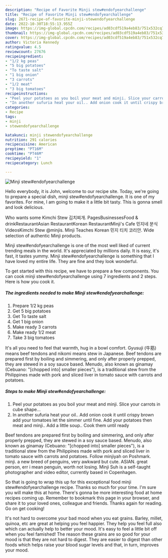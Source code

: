 ```yaml
---
description: "Recipe of Favorite Minji stew#endofyearchallenge"
title: "Recipe of Favorite Minji stew#endofyearchallenge"
slug: 2671-recipe-of-favorite-minji-stewendofyearchallenge
date: 2022-10-30T18:55:13.955Z
image: https://img-global.cpcdn.com/recipes/ad03cdf519a4eb83/751x532cq70/minji-stewendofyearchallenge-recipe-main-photo.jpg
thumbnail: https://img-global.cpcdn.com/recipes/ad03cdf519a4eb83/751x532cq70/minji-stewendofyearchallenge-recipe-main-photo.jpg
cover: https://img-global.cpcdn.com/recipes/ad03cdf519a4eb83/751x532cq70/minji-stewendofyearchallenge-recipe-main-photo.jpg
author: Victoria Kennedy
ratingvalue: 4.5
reviewcount: 27676
recipeingredient:
- "1/2 kg peas"
- "5 big potatoes"
- "To taste salt"
- "1 big onion"
- "3 carrots"
- "1/2 meat"
- "3 big tomatoes"
recipeinstructions:
- "Peel your potatoes as you boil your meat and minji. Slice your carrots in cube shape..."
- "In another sufuria heat your oil.. Add onion cook it until crispy brown add your tomatoes let the simmer until fine. Add your potatoes then meat and minji.. Add a little soup.. Cook them until ready"
categories:
- Recipe
tags:
- minji
- stewendofyearchallenge

katakunci: minji stewendofyearchallenge 
nutrition: 291 calories
recipecuisine: American
preptime: "PT16M"
cooktime: "PT46M"
recipeyield: "1"
recipecategory: Lunch

---
```



![Minji stew#endofyearchallenge](https://img-global.cpcdn.com/recipes/ad03cdf519a4eb83/751x532cq70/minji-stewendofyearchallenge-recipe-main-photo.jpg)

Hello everybody, it is John, welcome to our recipe site. Today, we're going to prepare a special dish, minji stew#endofyearchallenge. It is one of my favorites. For mine, I am going to make it a little bit tasty. This is gonna smell and look delicious.

Who wants some Kimchi Stew 김치찌개. PagesBusinessesFood &amp; drinkRestaurantAsian RestaurantKorean RestaurantMinji&#39;s Cafe 민지네 분식VideosKimchi Stew @minjis. Minji Teaches Korean 민지 티치 코리안. Wide selection of authentic Minji products.

Minji stew#endofyearchallenge is one of the most well liked of current trending meals in the world. It's appreciated by millions daily. It is easy, it's fast, it tastes yummy. Minji stew#endofyearchallenge is something that I have loved my entire life. They are fine and they look wonderful.


To get started with this recipe, we have to prepare a few components. You can cook minji stew#endofyearchallenge using 7 ingredients and 2 steps. Here is how you cook it.

<!--inarticleads1-->

##### The ingredients needed to make Minji stew#endofyearchallenge:

1. Prepare 1/2 kg peas
1. Get 5 big potatoes
1. Get To taste salt
1. Get 1 big onion
1. Make ready 3 carrots
1. Make ready 1/2 meat
1. Take 3 big tomatoes


It&#39;s all you need to feel that warmth, hug in a bowl comfort. Gyusuji (牛筋) means beef tendons and nikomi means stew in Japanese. Beef tendons are prepared first by boiling and simmering, and only after properly prepped, they are stewed in a soy sauce based. Menudo, also known as ginamay (Cebuano: &#34;[chopped into] smaller pieces&#34;), is a traditional stew from the Philippines made with pork and sliced liver in tomato sauce with carrots and potatoes. 

<!--inarticleads2-->

##### Steps to make Minji stew#endofyearchallenge:

1. Peel your potatoes as you boil your meat and minji. Slice your carrots in cube shape...
1. In another sufuria heat your oil.. Add onion cook it until crispy brown add your tomatoes let the simmer until fine. Add your potatoes then meat and minji.. Add a little soup.. Cook them until ready


Beef tendons are prepared first by boiling and simmering, and only after properly prepped, they are stewed in a soy sauce based. Menudo, also known as ginamay (Cebuano: &#34;[chopped into] smaller pieces&#34;), is a traditional stew from the Philippines made with pork and sliced liver in tomato sauce with carrots and potatoes. Follow minjiyah on Poshmark. minji. a new breed of penguins, very awkward but cute. ASIAN. great person, err i mean penguin, worth not losing. Minji Suh is a self-taught photographer and video editor, currently based in Copenhagen. 

So that is going to wrap this up for this exceptional food minji stew#endofyearchallenge recipe. Thanks so much for your time. I'm sure you will make this at home. There's gonna be more interesting food at home recipes coming up. Remember to bookmark this page in your browser, and share it to your loved ones, colleague and friends. Thanks again for reading. Go on get cooking!

It's not hard to overcome your bad mood when you eat grains. Barley, millet, quinoa, etc are great at helping you feel happier. They help you feel full also which can actually help to better your mood. It's easy to feel a little bit off when you feel famished! The reason these grains are so good for your mood is that they are not hard to digest. They are easier to digest than other foods which helps raise your blood sugar levels and that, in turn, improves your mood.
